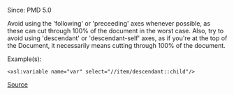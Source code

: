 Since: PMD 5.0

Avoid using the 'following' or 'preceeding' axes whenever possible, as these can cut through 100% of the document in the worst case.  Also, try to avoid using 'descendant' or 'descendant-self' axes, as if you're at the top of the Document, it necessarily means cutting through 100% of the document.

Example(s):
```
<xsl:variable name="var" select="//item/descendant::child"/>
```

[Source](https://pmd.github.io/pmd-5.5.4/pmd-xml/rules/xsl/xpath.html#AvoidAxisNavigation)
